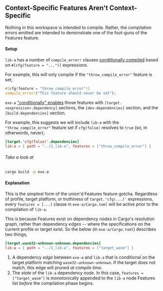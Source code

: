 ## Context-Specific Features Aren't Context-Specific

Nothing in this workspace is intended to compile. Rather, the compilation errors emitted are intended to demonstrate one of the foot-guns of the Features feature.

#### Setup

`lib-a` has a number of `compile_error!` clauses [conditionally compiled][lib-a_src] based on `#[cfg(feature = "...")]` expressions.

For example, this will only compile if the `"throw_compile_error"` feature is set;

```rust
#[cfg(feature = "throw_compile_error")]
compile_error!("This feature should never be set");
```

`exe-a` ["conditionally" enables][exe-a_src] those features with `[target.<expression>.dependency]` sections, the `[dev-dependencies]` section, and the `[build-dependencies]` section.

For example, this suggests we will include `lib-a` with the `"throw_compile_error"` feature set if `cfg(false)` resolves to `true` (so, in otherwords, never);

```toml
[target.'cfg(false)'.dependencies]
lib-a = { path = "../1_lib-a", features = ["throw_compile_error"] }
```

[lib-a_src]: 1_lib-a/src/lib.rs#L1-L17
[exe-a_src]: 2_exe-a/Cargo.toml#L10-L26

###### Take a look at

```sh
cargo build -p exe-a
```

#### Explanation

This is the simplest form of the union'd Features feature gotcha. Regardless of profile, target platform, or truthiness of `target.'cfg(...)'` expressions, every `features = [...]` clause in `exe-a/Cargo.toml` will be active prior to the compilation of `lib-a`.

This is because Features exist on dependency _nodes_ in Cargo's resolution graph, rather than dependency _edges_ -- where the specifications on the current profile or target exist. So the below (in `exe-a/Cargo.toml`) describes two things,

```toml
[target.wasm32-unknown-unknown.dependencies]
lib-a = { path = "../1_lib-a", features = ["target_wasm"] }
```

1. A dependency _edge_ between `exe-a` and `lib-a` that is conditional on the target platform matching `wasm32-unknown-unknown`. If the target does not match, this edge will pruned _at compile time_.
2. The _state_ of the `lib-a` dependency _node_. In this case, `features = ["target_wasm"]` is monotonically appended to the `lib-a` node Features list _before_ the compilation phase begins.
